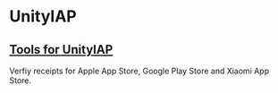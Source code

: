 # UnityIAP

## [Tools for UnityIAP](tools)

Verfiy receipts for Apple App Store, Google Play Store and Xiaomi App Store.